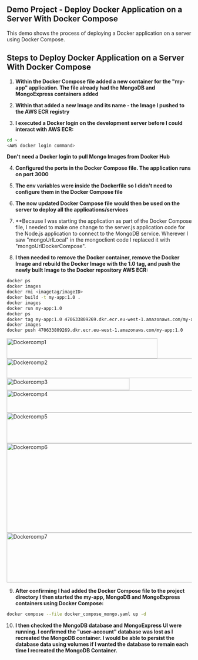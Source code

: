 ## Demo Project - Deploy Docker Application on a Server With Docker Compose

This demo shows the process of deploying a Docker application on a server using Docker Compose.

## Steps to Deploy Docker Application on a Server With Docker Compose

1. **Within the Docker Compose file added a new container for the "my-app" application. The file already had the MongoDB and MongoExpress containers added**

2. **Within that added a new Image and its name - the Image I pushed to the AWS ECR registry**

3. **I executed a Docker login on the development server before I could interact with AWS ECR:**

```bash
cd ~
<AWS docker login command>
```

**Don't need a Docker login to pull Mongo Images from Docker Hub**

4. **Configured the ports in the Docker Compose file. The application runs on port 3000**

5. **The env variables were inside the Dockerfile so I didn't need to configure them in the Docker Compose file**

6. **The now updated Docker Compose file would then be used on the server to deploy all the applications/services**

7. **Because I was starting the application as part of the Docker Compose file, I needed to make one change to the server.js application code for the Node.js application to connect to the MongoDB service. Wherever I saw "mongoUrlLocal" in the mongoclient code I replaced it with "mongoUrlDockerCompose".

8. **I then needed to remove the Docker container, remove the Docker Image and rebuild the Docker Image with the 1.0 tag, and push the newly built Image to the Docker repository AWS ECR:**

```bash
docker ps
docker images
docker rmi <imagetag/imageID>
docker build -t my-app:1.0 .
docker images
docker run my-app:1.0
docker ps
docker tag my-app:1.0 470633809269.dkr.ecr.eu-west-1.amazonaws.com/my-app:1.0
docker images
docker push 470633809269.dkr.ecr.eu-west-1.amazonaws.com/my-app:1.0
```

<img width="410" height="55" alt="Dockercomp1" src="https://github.com/user-attachments/assets/7c95f15c-a3c6-49e5-a5ac-498150c7c488" />

<img width="913" height="53" alt="Dockercomp2" src="https://github.com/user-attachments/assets/eb5ce4aa-0632-4c85-b087-2027bf5217ed" />

<img width="334" height="33" alt="Dockercomp3" src="https://github.com/user-attachments/assets/cddd890f-5519-44c1-a8b0-f6739a1c0c3f" />

<img width="1386" height="61" alt="Dockercomp4" src="https://github.com/user-attachments/assets/a0942483-a11e-40c3-8936-06b33b99a75b" />

<img width="1256" height="83" alt="Dockercomp5" src="https://github.com/user-attachments/assets/7dd42137-d303-466e-9913-df3a67d096b6" />

<img width="1161" height="243" alt="Dockercomp6" src="https://github.com/user-attachments/assets/1fb2e5ec-9ef8-4f0e-8940-3243899e44b5" />

<img width="547" height="135" alt="Dockercomp7" src="https://github.com/user-attachments/assets/d6b91131-25b1-447f-9345-2f0657b39926" />


9. **After confirming I had added the Docker Compose file to the project directory I then started the my-app, MongoDB and MongoExpress containers using Docker Compose:**

```bash
docker compose --file docker_compose_mongo.yaml up -d
```

10. **I then checked the MongoDB database and MongoExpress UI were running. I confirmed the "user-account" database was lost as I recreated the MongoDB container. I would be able to persist the database data using volumes if I wanted the database to remain each time I recreated the MongoDB Container.**
